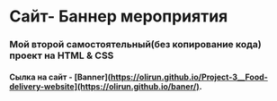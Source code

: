 # Сайт- Баннер мероприятия 
### Мой второй самостоятельный(без копирование кода) проект на HTML & CSS

#### Сылка на сайт - [Banner](https://olirun.github.io/Project-3__Food-delivery-website](https://olirun.github.io/baner/).
